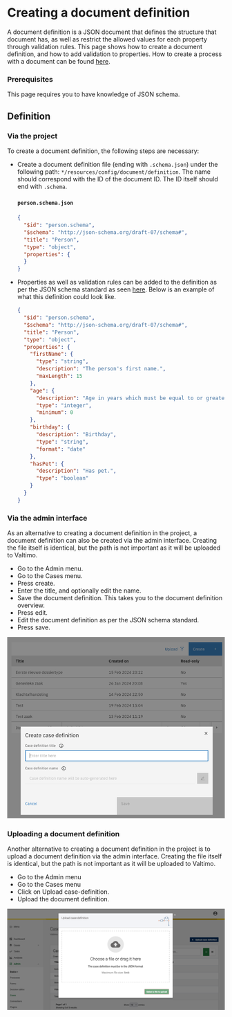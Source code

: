 # Creating a document definition

A document definition is a JSON document that defines the structure that document has, as well as restrict the allowed
values for each property through validation rules. This page shows how to create a document definition, and how to add
validation to properties. How to create a process with a document can be found [here](start-case.md).

### Prerequisites

This page requires you to have knowledge of JSON schema.

## Definition

### Via the project

To create a document definition, the following steps are necessary:

* Create a document definition file (ending with `.schema.json`) under the following path: 
  `*/resources/config/document/definition`. The name should correspond with the ID of the document ID. The ID itself
  should end with `.schema`.

  #### **`person.schema.json`**

  ```json
  {
    "$id": "person.schema",
    "$schema": "http://json-schema.org/draft-07/schema#",
    "title": "Person",
    "type": "object",
    "properties": {
    }
  }
  ```

* Properties as well as validation rules can be added to the definition as per the JSON schema standard as seen
  [here](https://json-schema.org/understanding-json-schema/index.html). Below is an example of what this definition could
  look like.

  ```json
  {
    "$id": "person.schema",
    "$schema": "http://json-schema.org/draft-07/schema#",
    "title": "Person",
    "type": "object",
    "properties": {
      "firstName": {
        "type": "string",
        "description": "The person's first name.",
        "maxLength": 15
      },
      "age": {
        "description": "Age in years which must be equal to or greater than zero.",
        "type": "integer",
        "minimum": 0
      },
      "birthday": {
        "description": "Birthday",
        "type": "string",
        "format": "date"
      },
      "hasPet": {
        "description": "Has pet.",
        "type": "boolean"
      }
    }
  }
  ```

### Via the admin interface

As an alternative to creating a document definition in the project, a document definition can also be created via the
admin interface. Creating the file itself is identical, but the path is not important as it will be uploaded to Valtimo.

* Go to the Admin menu.
* Go to the Cases menu.
* Press create.
* Enter the title, and optionally edit the name.
* Save the document definition. This takes you to the document definition overview.
* Press edit.
* Edit the document definition as per the JSON schema standard.
* Press save.

![Creating a document definition](img/create-document-definition.png)

### Uploading a document definition

Another alternative to creating a document definition in the project is to upload a document definition via the
admin interface. Creating the file itself is identical, but the path is not important as it will be uploaded to Valtimo.

* Go to the Admin menu
* Go to the Cases menu
* Click on Upload case-definition.
* Upload the document definition.

![Uploading a document definition](img/upload-document-definition.png)

